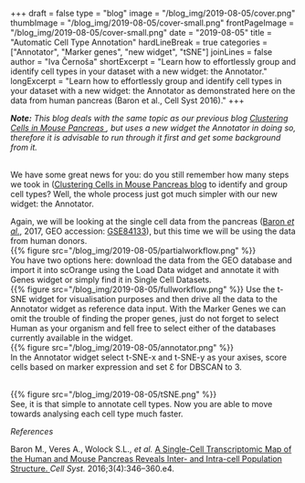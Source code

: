 +++
draft = false
type = "blog"
image = "/blog_img/2019-08-05/cover.png"
thumbImage = "/blog_img/2019-08-05/cover-small.png"
frontPageImage = "/blog_img/2019-08-05/cover-small.png"
date = "2019-08-05"
title = "Automatic Cell Type Annotation"
hardLineBreak = true 
categories = ["Annotator", "Marker genes", "new widget", "tSNE"]
joinLines = false
author = "Iva Černoša"
shortExcerpt = "Learn how to effortlessly group and identify cell types in your dataset with a new widget: the Annotator." 
longExcerpt = "Learn how to effortlessly group and identify cell types in your dataset with a new widget: the Annotator as demonstrated here on the data from human pancreas (Baron et al., Cell Syst 2016)." 
+++

<i><b>Note:</b> This blog deals with the same topic as our previous blog <a href=" https://singlecell.biolab.si/blog/2019-03-pancreas-baron-cellsyst2016/ "> Clustering Cells in Mouse Pancreas </a>, but uses a new widget the Annotator in doing so, therefore it is advisable to run through it first and get some background from it. </i>
<br>
<br>

We have some great news for you: do you still remember how many steps we took in (<a href="https://singlecell.biolab.si/blog/2019-03-pancreas-baron-cellsyst2016/">Clustering Cells in Mouse Pancreas blog</a>  to identify and group cell types? Well, the whole process just got much simpler with our new widget: the Annotator. 
<br>

Again, we will be looking at the single cell data from the pancreas (<a href="https://www.ncbi.nlm.nih.gov/pmc/articles/PMC5228327/">Baron <i>et al.</i></a>, 2017, GEO accession: <a href="https://www.ncbi.nlm.nih.gov/geo/query/acc.cgi?acc=GSE84133">GSE84133</a>), but this time we will be using the data from human donors. 
\
{{% figure src="/blog_img/2019-08-05/partialworkflow.png" %}}
\
You have two options here: download the data from the GEO database and import it into scOrange using the Load Data widget and annotate it with Genes widget or simply find it in Single Cell Datasets.
\
{{% figure src="/blog_img/2019-08-05/fullworkflow.png" %}}
Use the t-SNE widget for visualisation purposes and then drive all the data to the Annotator widget as reference data input. With the Marker Genes we can omit the trouble of finding the proper genes, just do not forget to select Human as your organism and fell free to select either of the databases currently available in the widget. 
\
{{% figure src="/blog_img/2019-08-05/annotator.png" %}}
\
In the Annotator widget select t-SNE-x and t-SNE-y as your axises, score cells based on marker expression and set Ɛ for DBSCAN to 3. 

<!--razloži Ɛ for DBSCAN -->
\
{{% figure src="/blog_img/2019-08-05/tSNE.png" %}}
\
See, it is that simple to annotate cell types. Now you are able to move towards analysing each cell type much faster. 


*References*

Baron M., Veres A., Wolock S.L., <i>et al.</i> <a href="https://www.ncbi.nlm.nih.gov/pmc/articles/PMC5228327/">A Single-Cell Transcriptomic Map of the Human and Mouse Pancreas Reveals Inter- and Intra-cell Population Structure. </a> <i>Cell Syst.</i> 2016;3(4):346–360.e4. 
